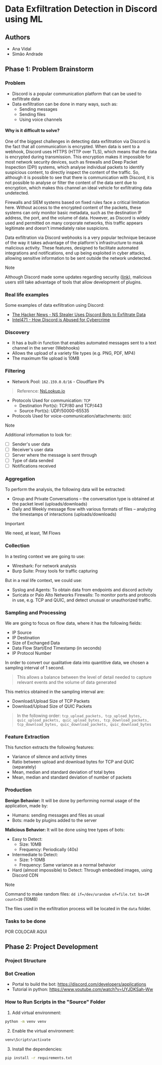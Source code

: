 # Data Exfiltration Detection in Discord using ML

## Authors

- Ana Vidal
- Simão Andrade

## Phase 1: Problem Brainstorm

### Problem

- Discord is a popular communication platform that can be used to exfiltrate data
- Data exfiltration can be done in many ways, such as:
  - Sending messages
  - Sending files
  - Using voice channels
  
#### Why is it difficult to solve?

One of the biggest challenges in detecting data exfiltration via Discord is the fact that all communication is encrypted. When data is sent to a webhook, Discord uses HTTPS (HTTP over TLS), which means that the data is encrypted during transmission. This encryption makes it impossible for most network security devices, such as firewalls and Deep Packet Inspection (DPI) systems, which analyse individual packets to identify suspicious content, to directly inspect the content of the traffic. So, although it is possible to see that there is communication with Discord, it is not possible to analyse or filter the content of the data sent due to encryption, which makes this channel an ideal vehicle for exfiltrating data undetected.

Firewalls and SIEM systems based on fixed rules face a critical limitation here. Without access to the encrypted content of the packets, these systems can only monitor basic metadata, such as the destination IP address, the port, and the volume of data. However, as Discord is widely used and permitted on many corporate networks, this traffic appears legitimate and doesn't immediately raise suspicions.

Data exfiltration via Discord webhooks is a very popular technique because of the way it takes advantage of the platform's infrastructure to mask malicious activity. These features, designed to facilitate automated integrations and notifications, end up being exploited in cyber attacks, allowing sensitive information to be sent outside the network undetected.

> [!NOTE]
> Although Discord made some updates regarding security ([link](https://discord.com/blog/discord-update-september-26-2024-changelog)), malicious users still take advantage of tools that allow development of plugins.

### Real life examples

Some examples of data exfiltration using Discord:

- [The Hacker News - NS Stealer Uses Discord Bots to Exfiltrate Data](https://thehackernews.com/2024/01/ns-stealer-uses-discord-bots-to.html)
- [Intel471 - How Discord is Abused for Cybercrime](https://intel471.com/blog/how-discord-is-abused-for-cybercrime)

### Discovery

- It has a built-in function that enables automated messages sent to a text channel in the server (Webhooks)
- Allows the upload of a variety file types (e.g. PNG, PDF, MP4)
- The maximum file upload is 10MB

### Filtering

- Network Pool: `162.159.0.0/16` - Cloudflare IPs

> Reference: [NsLookup.io](https://www.nslookup.io/domains/discordapp.com/webservers/)

- Protocols Used for communication: `TCP`
  - Destination Port(s): TCP/80 and TCP/443
  - Source Port(s): UDP/50000-65535
- Protocols Used for voice-communication/attachments: `QUIC`

> [!NOTE]
> Additional information to look for:
>
> - [ ] Sender's user data
> - [ ] Receiver's user data
> - [ ] Server where the message is sent through
> - [ ] Type of data sended
> - [ ] Notifications received

### Aggregation

To perform the analysis, the following data will be extracted:

- Group and Private Conversations – the conversation type is obtained at the packet level (uploads/downloads)
- Daily and Weekly message flow with various formats of files – analyzing the timestamps of interactions (uploads/downloads)

> [!IMPORTANT]
> We need, at least, 1M Flows

### Collection

In a testing context we are going to use:

- Wireshark: For network analysis
- Burp Suite: Proxy tools for traffic capturing

But in a real life context, we could use:

- Syslog and Agents: To obtain data from endpoints and discord activity
- Suricata or Palo Alto Networks Firewalls: To monitor ports and protocols in use, e.g. TCP and QUIC, and detect unusual or unauthorized traffic.

### Sampling and Processing

We are going to focus on flow data, where it has the following fields:

- IP Source
- IP Destination
- Size of Exchanged Data
- Data Flow Start/End Timestamp (in seconds)
- IP Protocol Number

In order to convert our qualitative data into quantitive data, we chosen a sampling interval of 1 second.

> This allows a balance between the level of detail needed to capture relevant events and the volume of data generated

This metrics obtained in the sampling interval are:

- Download/Upload Size of TCP Packets
- Download/Upload Size of QUIC Packets

> In the following order: `tcp_upload_packets, tcp_upload_bytes, quic_upload_packets, quic_upload_bytes, tcp_download_packets, tcp_download_bytes, quic_download_packets, quic_download_bytes`

### Feature Extraction

This function extracts the following features:

- Variance of silence and activity times
- Ratio between upload and download bytes for TCP and QUIC (separately)
- Mean, median and standard deviation of total bytes
- Mean, median and standard deviation of number of packets

### Production

**Benign Behavior:** It will be done by performing normal usage of the application, made by:

- Humans: sending messages and files as usual
- Bots: made by plugins added to the server

**Malicious Behavior:** It will be done using tree types of bots:

- Easy to Detect:
  - Size: 10MB
  - Frequency: Periodically (40s)
- Intermediate to Detect:
  - Size: 1-10MB
  - Frequency: Same variance as a normal behavior
- Hard (almost impossible) to Detect: Through embedded images, using Discord CDN

> [!NOTE]
> Command to make random files: `dd if=/dev/urandom of=file.txt bs=1M count=10` (10MB)

The files used in the exfiltration process will be located in the `data` folder.

### Tasks to be done

POR COLOCAR AQUI

## Phase 2: Project Development

### Project Structure

### Bot Creation

- Portal to build the bot: <https://discord.com/developers/applications>
- Tutorial in python: <https://www.youtube.com/watch?v=UYJDKSah-Ww>

### How to Run Scripts in the "Source" Folder

1. Add virtual environment:

```bash
python -m venv venv
```

2. Enable the virtual environment:

```bash
venv\Scripts\activate
```

3. Install the dependencies:

```bash
pip install -r requirements.txt
```
